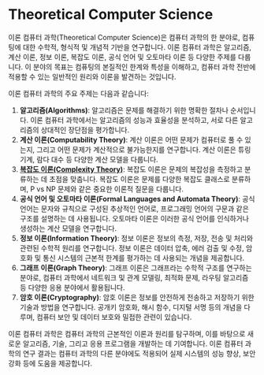 <h1>Theoretical Computer Science</h1>
이론 컴퓨터 과학(Theoretical Computer Science)은 컴퓨터 과학의 한 분야로, 컴퓨팅에 대한 수학적, 형식적 및 개념적 기반을 연구합니다. 이론 컴퓨터 과학은 알고리즘, 계산 이론, 정보 이론, 복잡도 이론, 공식 언어 및 오토마타 이론 등 다양한 주제를 다룹니다. 이 분야의 목표는 컴퓨팅의 본질적인 한계와 특성을 이해하고, 컴퓨터 과학 전반에 적용할 수 있는 일반적인 원리와 이론을 발견하는 것입니다.

이론 컴퓨터 과학의 주요 주제는 다음과 같습니다:

1. **알고리즘(Algorithms)**: 알고리즘은 문제를 해결하기 위한 명확한 절차나 순서입니다. 이론 컴퓨터 과학에서는 알고리즘의 성능과 효율성을 분석하고, 서로 다른 알고리즘의 상대적인 장단점을 평가합니다.
2. **계산 이론(Computability Theory)**: 계산 이론은 어떤 문제가 컴퓨터로 풀 수 있는지, 그리고 어떤 문제가 계산적으로 불가능한지를 연구합니다. 계산 이론은 튜링 기계, 람다 대수 등 다양한 계산 모델을 다룹니다.
3. [**복잡도 이론(Complexity Theory)**](https://github.com/weird14446/Study/tree/main/Computer%20Science/Theoretical%20Computer%20Science/Complexity%20Theory): 복잡도 이론은 문제의 복잡성을 측정하고 분류하는 데 초점을 맞춥니다. 복잡도 이론은 문제를 다양한 복잡도 클래스로 분류하며, P vs NP 문제와 같은 중요한 이론적 질문을 다룹니다.
4. **공식 언어 및 오토마타 이론(Formal Languages and Automata Theory)**: 공식 언어는 문자와 규칙으로 구성된 추상적인 언어로, 프로그래밍 언어의 구문과 같은 구조를 설명하는 데 사용됩니다. 오토마타 이론은 이러한 공식 언어를 인식하거나 생성하는 계산 모델을 연구합니다.
5. **정보 이론(Information Theory)**: 정보 이론은 정보의 측정, 저장, 전송 및 처리와 관련된 수학적 원리를 연구합니다. 정보 이론은 데이터 압축, 에러 검출 및 수정, 암호화 및 통신 시스템의 근본적 한계를 평가하는 데 사용되는 개념을 제공합니다.
6. **그래프 이론(Graph Theory)**: 그래프 이론은 그래프라는 수학적 구조를 연구하는 분야로, 컴퓨터 과학에서 네트워크 및 관계 모델링, 최적화 문제, 라우팅 알고리즘 등 다양한 응용 분야에서 활용됩니다.
7. **암호 이론(Cryptography)**: 암호 이론은 정보를 안전하게 전송하고 저장하기 위한 기술과 방법을 연구합니다. 공개키 암호화, 해시 함수, 디지털 서명 등의 개념을 다루며, 컴퓨터 보안 및 데이터 보호와 밀접한 관련이 있습니다.

이론 컴퓨터 과학은 컴퓨터 과학의 근본적인 이론과 원리를 탐구하며, 이를 바탕으로 새로운 알고리즘, 기술, 그리고 응용 프로그램을 개발하는 데 기여합니다. 이론 컴퓨터 과학의 연구 결과는 컴퓨터 과학의 다른 분야에도 적용되어 실제 시스템의 성능 향상, 보안 강화 등에 도움을 제공합니다.
